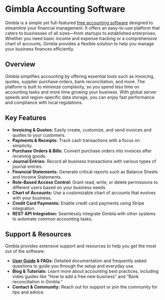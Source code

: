 # Gimbla Accounting Software

Gimbla is a simple yet full-featured [free accounting software](https://gimbla.com/free-accounting-software) designed to streamline your financial management. It offers an easy-to-use platform that caters to businesses of all sizes—from startups to established enterprises. Whether you need basic income and expense tracking or a comprehensive chart of accounts, Gimbla provides a flexible solution to help you manage your business finances efficiently.

## Overview

Gimbla simplifies accounting by offering essential tools such as invoicing, quotes, supplier purchase orders, bank reconciliation, and more. The platform is built to minimize complexity, so you spend less time on accounting tasks and more time growing your business. With global server speeds and region-specific data storage, you can enjoy fast performance and compliance with local regulations.

## Key Features

- **Invoicing & Quotes:** Easily create, customize, and send invoices and quotes to your customers.
- **Payments & Receipts:** Track cash transactions with a focus on simplicity.
- **Purchase Orders & Bills:** Convert purchase orders into invoices after receiving goods.
- **Journal Entries:** Record all business transactions with various types of journal entries.
- **Financial Statements:** Generate critical reports such as Balance Sheets and Income Statements.
- **Role-Based Access Control:** Grant read, write, or delete permissions to different users based on your business needs.
- **Chart of Accounts:** Use a customizable chart of accounts that evolves with your business.
- **Credit Card Payments:** Enable credit card payments using Stripe integration.
- **REST API Integration:** Seamlessly integrate Gimbla with other systems to automate common accounting tasks.

## Support & Resources

Gimbla provides extensive support and resources to help you get the most out of the software:
- **[User Guide](https://gimbla.com/user-guide) & FAQs:** Detailed documentation and frequently asked questions to guide you through the setup and everyday use.
- **Blog & Tutorials:** Learn more about accounting best practices, including video guides like “How to add a free new business” and “Bank reconciliation in Gimbla.”
- **Contact & Community:** Reach out for support or join the community for tips and advice.
